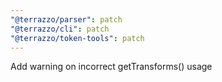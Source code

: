 ```yaml
---
"@terrazzo/parser": patch
"@terrazzo/cli": patch
"@terrazzo/token-tools": patch
---
```


Add warning on incorrect getTransforms() usage
